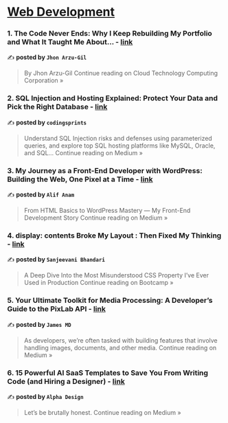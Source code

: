 
<h1><a href=https://medium.com/tag/web-development/recommended target="_blank" rel="noopener noreferrer">Web Development</a></h1>
<h3>1. The Code Never Ends: Why I Keep Rebuilding My Portfolio and What It Taught Me About… - <a href="https://medium.com/cloud-technology-computing-corporation/the-code-never-ends-why-i-keep-rebuilding-my-portfolio-and-what-it-taught-me-about-c02f4abc943c?source=rss------web_development-5" target="_blank" rel="noopener noreferrer">link</a></h3>

✍️ **posted by `Jhon Arzu-Gil`**

<blockquote>By Jhon Arzu-Gil
Continue reading on Cloud Technology Computing Corporation »</blockquote>

<h3>2. SQL Injection and Hosting Explained: Protect Your Data and Pick the Right Database - <a href="https://codingsprints.medium.com/sql-injection-and-hosting-explained-protect-your-data-and-pick-the-right-database-56edf9cd27a5?source=rss------web_development-5" target="_blank" rel="noopener noreferrer">link</a></h3>

✍️ **posted by `codingsprints`**

<blockquote>Understand SQL Injection risks and defenses using parameterized queries, and explore top SQL hosting platforms like MySQL, Oracle, and SQL…
Continue reading on Medium »</blockquote>

<h3>3.  My Journey as a Front-End Developer with WordPress: Building the Web, One Pixel at a Time - <a href="https://medium.com/@mdalifanam/my-journey-as-a-front-end-developer-with-wordpress-building-the-web-one-pixel-at-a-time-59d576d39414?source=rss------web_development-5" target="_blank" rel="noopener noreferrer">link</a></h3>

✍️ **posted by `Alif Anam`**

<blockquote>From HTML Basics to WordPress Mastery — My Front-End Development Story
Continue reading on Medium »</blockquote>

<h3>4. display: contents Broke My Layout : Then Fixed My Thinking - <a href="https://medium.com/design-bootcamp/display-contents-broke-my-layout-then-fixed-my-thinking-73f438e732ea?source=rss------web_development-5" target="_blank" rel="noopener noreferrer">link</a></h3>

✍️ **posted by `Sanjeevani Bhandari`**

<blockquote>A Deep Dive Into the Most Misunderstood CSS Property I’ve Ever Used in Production
Continue reading on Bootcamp »</blockquote>

<h3>5. Your Ultimate Toolkit for Media Processing: A Developer’s Guide to the PixLab API - <a href="https://medium.com/@james.mrad/your-ultimate-toolkit-for-media-processing-a-developers-guide-to-the-pixlab-api-8d6651a4de2f?source=rss------web_development-5" target="_blank" rel="noopener noreferrer">link</a></h3>

✍️ **posted by `James MD`**

<blockquote>As developers, we’re often tasked with building features that involve handling images, documents, and other media.
Continue reading on Medium »</blockquote>

<h3>6. 15 Powerful AI SaaS Templates to Save You From Writing Code (and Hiring a Designer) - <a href="https://medium.com/@alphadesign/15-powerful-ai-saas-templates-to-save-you-from-writing-code-and-hiring-a-designer-59d86535c6f6?source=rss------web_development-5" target="_blank" rel="noopener noreferrer">link</a></h3>

✍️ **posted by `Alpha Design`**

<blockquote>Let’s be brutally honest.
Continue reading on Medium »</blockquote>

